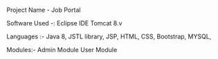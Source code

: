 Project Name - Job Portal

Software Used -:
Eclipse IDE
Tomcat 8.v


Languages :-
Java 8,
JSTL library,
JSP,
HTML,
CSS,
Bootstrap,
MYSQL,

Modules:-
Admin Module
User Module
